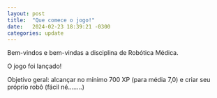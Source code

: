 ```yaml
---
layout: post
title:  "Que comece o jogo!"
date:   2024-02-23 18:39:21 -0300
categories: update
---
```

Bem-vindos e bem-vindas a disciplina de Robótica Médica.

O jogo foi lançado!

Objetivo geral: alcançar no mínimo 700 XP (para média 7,0) e criar seu próprio robô (fácil né........)
